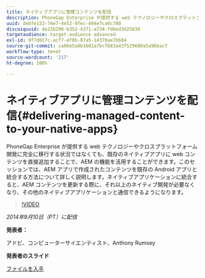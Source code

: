 ```yaml
---
title: ネイティブアプリに管理コンテンツを配信
description: PhoneGap Enterprise が提供する web テクノロジーやクロスプラットフォーム開発に完全に移行する状況ではなくても、既存のネイティブアプリに web コンテンツを直接追加することで、AEM の機能を活用することができます。このセッションでは、AEM アプリで作成されたコンテンツを既存の Android アプリと統合する方法について詳しく説明します。ネイティブアプリケーションに統合すると、AEM コンテンツを更新する際に、それ以上のネイティブ開発が必要なくなり、その他のネイティブアプリケーションと通信できるようになります。
uuid: debfe153-74e7-4e52-9fec-494e7ca6c780
discoiquuid: 4e22b290-b352-4371-a734-fdbed3d25838
targetaudience: target-audience advanced
exl-id: 9f7d017c-acf7-4f0b-87a5-14370ae7bb84
source-git-commit: ca06e5a8b1602a7bcfb83a43f529680a5a96bacf
workflow-type: tm+mt
source-wordcount: '217'
ht-degree: 100%

---
```


# ネイティブアプリに管理コンテンツを配信{#delivering-managed-content-to-your-native-apps}

PhoneGap Enterprise が提供する web テクノロジーやクロスプラットフォーム開発に完全に移行する状況ではなくても、既存のネイティブアプリに web コンテンツを直接追加することで、AEM の機能を活用することができます。このセッションでは、AEM アプリで作成されたコンテンツを既存の Android アプリと統合する方法について詳しく説明します。ネイティブアプリケーションに統合すると、AEM コンテンツを更新する際に、それ以上のネイティブ開発が必要なくなり、その他のネイティブアプリケーションと通信できるようになります。

>[!VIDEO](https://video.tv.adobe.com/v/19467/?quality=9)

*2014年9月10日（PT）に配信*

**発表者：**

アドビ、コンピューターサイエンティスト、Anthony Rumsey

**発表者のスライド**

[ファイルを入手](assets/9-10-2014-delivering-managed-content-to-your-native-apps.pdf)
<!--
[Get back to the Overview](https://helpx.adobe.com/experience-manager/kt/eseminars/gems/aem-index.html)
-->

